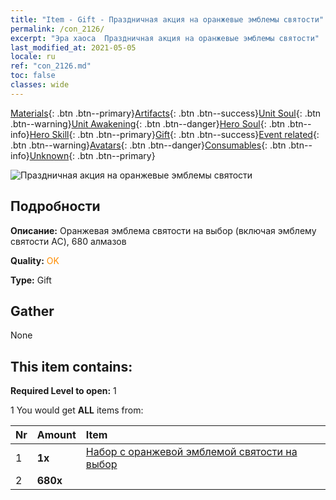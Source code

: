 ```yaml
---
title: "Item - Gift - Праздничная акция на оранжевые эмблемы святости"
permalink: /con_2126/
excerpt: "Эра хаоса  Праздничная акция на оранжевые эмблемы святости"
last_modified_at: 2021-05-05
locale: ru
ref: "con_2126.md"
toc: false
classes: wide
---
```

 [Materials](/ItemsRU/){: .btn .btn--primary}[Artifacts](/ItemsRU/Artifacts/){: .btn .btn--success}[Unit Soul](/ItemsRU/UnitSoul/){: .btn .btn--warning}[Unit Awakening](/ItemsRU/UnitAwakening/){: .btn .btn--danger}[Hero Soul](/ItemsRU/HeroSoul/){: .btn .btn--info}[Hero Skill](/ItemsRU/HeroSkill/){: .btn .btn--primary}[Gift](/ItemsRU/Gift/){: .btn .btn--success}[Event related](/ItemsRU/Events/){: .btn .btn--warning}[Avatars](/ItemsRU/Avatars/){: .btn .btn--danger}[Consumables](/ItemsRU/Consumables/){: .btn .btn--info}[Unknown](/ItemsRU/Unknown/){: .btn .btn--primary}

 ![Праздничная акция на оранжевые эмблемы святости](/images/t/i_907416.png)

## Подробности
 **Описание:** Оранжевая эмблема святости на выбор (включая эмблему святости AC), 680 алмазов

 **Quality:** <span style="color: #FF8C00">OK</span>

 **Type:** Gift

## Gather

  None

## This item contains:

 **Required Level to open:** 1

 1 You would get **ALL** items  from:

  | Nr | Amount |     Item    |
  |:---|:-------|:------------|
  | 1 |  **1x** | [Набор с оранжевой эмблемой святости на выбор](/ItemsRU/con_1943/) |  | 
  | 2 |  **680x** | <i class="fas fa-gem"/> |  | 
